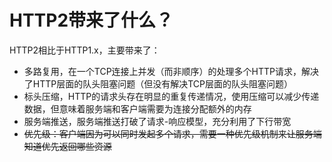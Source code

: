 # HTTP2带来了什么？

HTTP2相比于HTTP1.x，主要带来了：

- 多路复用，在一个TCP连接上并发（而非顺序）的处理多个HTTP请求，解决了HTTP层面的队头阻塞问题（但没有解决TCP层面的队头阻塞问题）
- 标头压缩，HTTP的请求头存在明显的重复传递情况，使用压缩可以减少传递数据，但意味着服务端和客户端需要为连接分配额外的内存
- 服务端推送，服务端推送打破了请求-响应模型，充分利用了下行带宽
- ~~优先级：客户端因为可以同时发起多个请求，需要一种优先级机制来让服务端知道优先返回哪些资源~~
